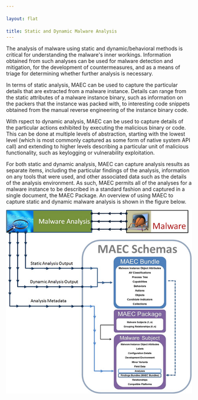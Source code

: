 ```yaml
---

layout: flat

title: Static and Dynamic Malware Analysis
---
```




The analysis of malware using static and dynamic/behavioral methods is critical for understanding the malware's inner workings.  Information obtained from such analyses can be used for malware detection and mitigation, for the development of countermeasures, and as a means of triage for determining whether further analysis is necessary. 

In terms of static analysis, MAEC can be used to capture the particular details that are extracted from a malware instance.  Details can range from the static attributes of a malware instance binary, such as information on the packers that the instance was packed with, to interesting code snippets obtained from the manual reverse engineering of the instance binary code.

With rspect to dynamic analysis, MAEC can be used to capture details of the particular actions exhibited by executing the malicious binary or code. This can be done at multiple levels of abstraction, starting with the lowest level (which is most commonly captured as some form of native system API call) and extending to higher levels describing a particular unit of malicious functionality, such as keylogging or vulnerability exploitation. 

For both static and dynamic analysis, MAEC can capture analysis results as separate items, including the particular findings of the analysis, information on any tools that were used, and other associated data such as the details of the analysis environment. As such, MAEC permits all of the analyses for a malware instance to be described in a standard fashion and captured in a single document, the MAEC Package.  An overview of using MAEC to capture static and dynamic malware analysis is shown in the figure below.

<img src="malwareanalysis.png" alt="Malware analysis with MAEC"/>

